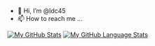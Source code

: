 - 👋 Hi, I’m @ldc45
- 📫 How to reach me ...


[![My GitHub Stats](https://github-readme-stats.vercel.app/api/?username=ldc45&count_private=true&theme=tokyonight&showicons=true)]()
[![My GitHub Language Stats](https://github-readme-stats.vercel.app/api/top-langs/?username=ldc45&langs_count=5&theme=tokyonight)]()

<!---
ldc45/ldc45 is a ✨ special ✨ repository because its `README.md` (this file) appears on your GitHub profile.
You can click the Preview link to take a look at your changes.
--->
